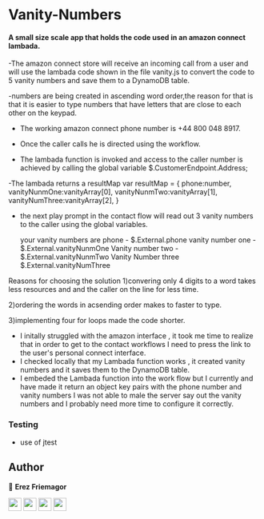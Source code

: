 # Vanity-Numbers 

####  A small size scale app that holds the code used in an amazon connect lambada.

-The amazon connect store will receive an incoming call from a user and will use the lambada code shown in the file vanity.js
to convert the code to 5 vanity numbers and save them to a DynamoDB table.

-numbers are being created in ascending word order,the reason for that is that it is easier to
type numbers that have letters that are close to each other on the keypad.

- The working amazon connect phone number is +44 800 048 8917.

- Once the caller calls he is directed using the workflow.

- The lambada function is invoked and access to the caller number is achieved by calling the global variable $.CustomerEndpoint.Address;

-The lambada returns a  resultMap 
 var resultMap = {
        phone:number,
        vanityNunmOne:vanityArray[0],
        vanityNunmTwo:vanityArray[1],
        vanityNumThree:vanityArray[2],
    }
    
- the next play prompt in the contact flow  will read out 3 vanity numbers to the caller using the global variables.
    
    your vanity numbers are
phone - $.External.phone
vanity number one  - $.External.vanityNunmOne
Vanity number two - $.External.vanityNunmTwo
Vanity Number three  $.External.vanityNumThree

Reasons for choosing the solution
1)convering only 4 digits to a word takes less resources and and the caller on the line for less time.

2)ordering the words in acsending order makes to faster to type.

3)implementing four for loops made the code shorter.


- I initally struggled with the amazon interface , it took me time to realize that in order to get to the contact workflows I need to press the link to the 
  user's personal connect interface.
- I checked locally that my Lambada function works , it created vanity numbers and it saves them to the DynamoDB table.
- I embeded the Lambada function into the work flow but I currently and have made it return an object key pairs with the phone number and vanity numbers
  I was not able to male the server say out the vanity numbers and I probably need more time to configure it correctly.


### Testing

- use of jtest

## Author

👤 **Erez Friemagor**

[<code><img height="26" src="https://cdn.iconscout.com/icon/free/png-256/github-153-675523.png"></code>](https://github.com/erezfree29)
[<code><img height="26" src="https://upload.wikimedia.org/wikipedia/sco/thumb/9/9f/Twitter_bird_logo_2012.svg/1200px-Twitter_bird_logo_2012.svg.png"></code>](https://twitter.com/friemagor?lang=en)
[<code><img height="26" src="https://upload.wikimedia.org/wikipedia/commons/thumb/c/c9/Linkedin.svg/1200px-Linkedin.svg.png"></code>](https://www.linkedin.com/in/erez-friemagor/?originalSubdomain=uk)
<a href="mailto:erezfree29@gmail.com?subject=Hey Erez!"><img height="26" src="https://cdn.worldvectorlogo.com/logos/official-gmail-icon-2020-.svg"></a>
